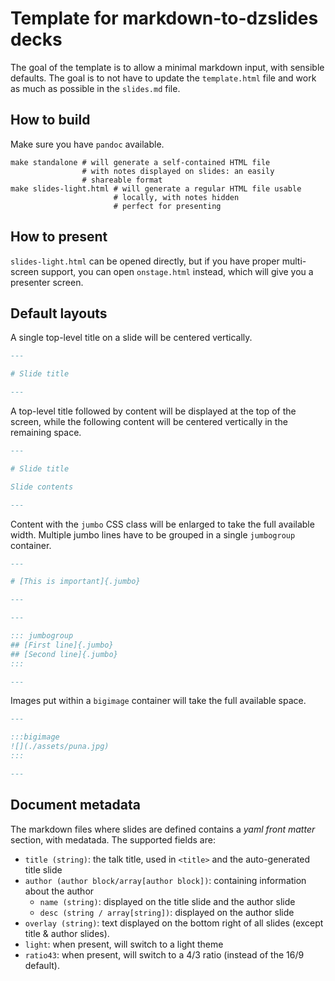 # Template for markdown-to-dzslides decks

The goal of the template is to allow a minimal markdown input, with
sensible defaults. The goal is to not have to update the `template.html`
file and work as much as possible in the `slides.md` file.

## How to build

Make sure you have `pandoc` available.

    make standalone # will generate a self-contained HTML file
                    # with notes displayed on slides: an easily
                    # shareable format
    make slides-light.html # will generate a regular HTML file usable
                           # locally, with notes hidden
                           # perfect for presenting

## How to present

`slides-light.html` can be opened directly, but if you have proper multi-screen
support, you can open `onstage.html` instead, which will give you a presenter
screen.

## Default layouts

A single top-level title on a slide will be centered vertically.

```markdown
---

# Slide title

---
```

A top-level title followed by content will be displayed at the top of the screen,
while the following content will be centered vertically in the remaining space.

```markdown
---

# Slide title

Slide contents

---
```

Content with the `jumbo` CSS class will be enlarged to take the full available width.
Multiple jumbo lines have to be grouped in a single `jumbogroup` container.

```markdown
---

# [This is important]{.jumbo}

---
```

```markdown
---

::: jumbogroup
## [First line]{.jumbo}
## [Second line]{.jumbo}
:::

---
```

Images put within a `bigimage` container will take the full available space.

```markdown
---

:::bigimage
![](./assets/puna.jpg)
:::

---
```

## Document metadata

The markdown files where slides are defined contains a _yaml front matter_ section, with
medatada. The supported fields are:

- `title (string)`: the talk title, used in `<title>` and the auto-generated title slide
- `author (author block/array[author block])`: containing information about the author
  - `name (string)`: displayed on the title slide and the author slide
  - `desc (string / array[string])`: displayed on the author slide
- `overlay (string)`: text displayed on the bottom right of all slides (except title & author slides).
- `light`: when present, will switch to a light theme
- `ratio43`: when present, will switch to a 4/3 ratio (instead of the 16/9 default).
